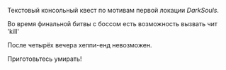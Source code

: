 Текстовый консольный квест по мотивам первой локации *DarkSouls*.


Во время финальной битвы с боссом есть возможность вызвать чит 'kill'

После четырёх вечера хеппи-енд невозможен.

Приготовьтесь умирать!
